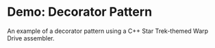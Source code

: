 # Demo: Decorator Pattern

An example of a decorator pattern using a C++ Star Trek-themed Warp Drive assembler.
